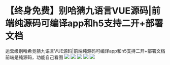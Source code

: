 # 【终身免费】别哈猜九语言VUE源码|前端纯源码可编译app和h5支持二开+部署文档

运营级别哈希竞猜九语言VUE源码|前端纯源码可编译app和h5支持二开+部署文档
前端是纯源码，功能自己看图
[![](https://wukongymw.com/wp-content/uploads/2022/07/1657183264-bb8c661b41091f9.jpg)](https://wukongymw.com/wp-content/uploads/2022/07/1657183264-bb8c661b41091f9.jpg)
[![](https://wukongymw.com/wp-content/uploads/2022/07/1657183271-0f78b38bf8fcaaf.jpg)](https://wukongymw.com/wp-content/uploads/2022/07/1657183271-0f78b38bf8fcaaf.jpg)
[![](https://wukongymw.com/wp-content/uploads/2022/07/1657183270-27717fe23ad6614.jpg)](https://wukongymw.com/wp-content/uploads/2022/07/1657183270-27717fe23ad6614.jpg)
[![](https://wukongymw.com/wp-content/uploads/2022/07/1657183268-2d761eff961bb42.jpg)](https://wukongymw.com/wp-content/uploads/2022/07/1657183268-2d761eff961bb42.jpg)
[![](https://wukongymw.com/wp-content/uploads/2022/07/1657183266-8593d16fbec4eea.jpg)](https://wukongymw.com/wp-content/uploads/2022/07/1657183266-8593d16fbec4eea.jpg)